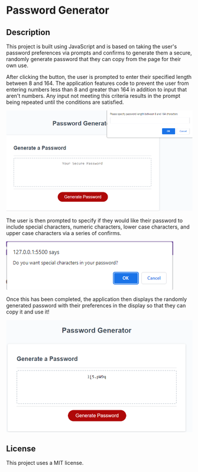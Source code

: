 # Password Generator

## Description

This project is built using JavaScript and is based on taking the user's password preferences via prompts and confirms to generate them a secure, randomly generate password that they can copy from the page for their own use.

After clicking the button, the user is prompted to enter their specified length between 8 and 164. The application features code to prevent the user from entering numbers less than 8 and greater than 164 in addition to input that aren't numbers. Any input not meeting this criteria results in the prompt being repeated until the conditions are satisfied.

![length prompt](/assets/images/length-prompt.PNG)

The user is then prompted to specify if they would like their password to include special characters, numeric characters, lower case characters, and upper case characters via a series of confirms.

![character prompt](/assets/images/characters-prompt.PNG)

Once this has been completed, the application then displays the randomly generated password with their preferences in the display so that they can copy it and use it!

![generated password](/assets/images/generated-password.PNG)

## License 

This project uses a MIT license.